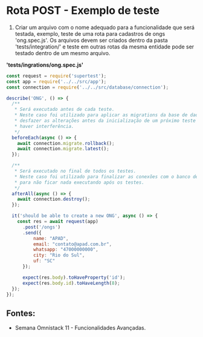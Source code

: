 # Rota POST - Exemplo de teste

1. Criar um arquivo com o nome adequado para a funcionalidade que será testada, exemplo, teste de uma rota para cadastros de ongs 'ong.spec.js'. Os arquivos devem ser criados dentro da pasta 'tests/integration/' e teste em outras rotas da mesma entidade pode ser testado dentro de um mesmo arquivo. 

<strong>'tests/ingrations/ong.spec.js'</strong>

```javascript
const request = require('supertest');
const app = require('../../src/app');
const connection = require('../../src/database/connection');

describe('ONG', () => {
  /**
   * Será executado antes de cada teste.
   * Neste caso foi utilizado para aplicar as migrations da base de dados e
   * desfazer as alterações antes da inicialização de um próximo teste para não
   * haver interferência. 
   */
  beforeEach(async () => {
    await connection.migrate.rollback();
    await connection.migrate.latest();
  });

  /**
   * Será executado no final de todos os testes.
   * Neste caso foi utilizado para finalizar as conexões com o banco de dados,
   * para não ficar nada executando após os testes. 
   */
  afterAll(async () => {
    await connection.destroy();
  });

  it('should be able to create a new ONG', async () => {
    const res = await request(app)
      .post('/ongs')
      .send({
          name: "APAD",
          email: "contato@apad.com.br",
          whatsapp: "47000000000",
          city: "Rio do Sul",
          uf: "SC"
      });

      expect(res.body).toHaveProperty('id');
      expect(res.body.id).toHaveLength(8);
  });
});
```

## Fontes:
- Semana Omnistack 11 - Funcionalidades Avançadas.